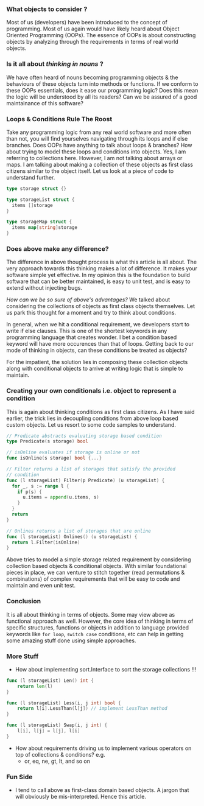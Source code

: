### What objects to consider ?
Most of us (developers) have been introduced to the concept of programming. Most of us again would have likely heard about 
Object Oriented Programming (OOPs). The essence of OOPs is about constructing objects by analyzing through the 
requirements in terms of real world objects.

### Is it all about _thinking in nouns_ ?
We have often heard of nouns becoming programming objects & the behaviours of these objects turn into methods or functions. 
If we conform to these OOPs essentials, does it ease our programming logic? Does this mean the logic will be understood 
by all its readers? Can we be assured of a good maintainance of this software?

### Loops & Conditions Rule The Roost
Take any programming logic from any real world software and more often than not, you will find yourselves navigating through 
its loops and if else branches. Does OOPs have anything to talk about loops & branches? How about trying to model these loops
and conditions into objects. Yes, I am referring to collections here. However, I am not talking about arrays or maps. I am 
talking about making a collection of these objects as first class citizens similar to the object itself. Let us look at a 
piece of code to understand further.

```go
type storage struct {}

type storageList struct {
  items []storage
}

type storageMap struct {
  items map[string]storage
}
```

### Does above make any difference?
The difference in above thought process is what this article is all about. The very approach towards this thinking makes a 
lot of difference. It makes your software simple yet effective. In my opinion this is the foundation to build software 
that can be better maintained, is easy to unit test, and is easy to extend without injecting bugs.

_How can we be so sure of above's advantages?_
We talked about considering the collections of objects as first class objects themselves. Let us park this thought for a 
moment and try to think about conditions. 

In general, when we hit a conditional requirement, we developers start to write if else clauses. This is one of the shortest
keywords in any programming language that creates wonder. I bet a condition based keyword will have more occurences than that
of loops. Getting back to our mode of thinking in objects, can these conditions be treated as objects? 

For the impatient, the solution lies in composing these collection objects along with conditional objects to arrive at 
writing logic that is simple to maintain.

### Creating your own conditionals i.e. object to represent a condition
This is again about thinking conditions as first class citizens. As I have said earlier, the trick lies in decoupling
conditions from above loop based custom objects. Let us resort to some code samples to understand.

```go
// Predicate abstracts evaluating storage based condition
type Predicate(s storage) bool

// isOnline evaluates if storage is online or not
func isOnline(s storage) bool {...}

// Filter returns a list of storages that satisfy the provided
// condition
func (l storageList) Filter(p Predicate) (u storageList) {
  for _, s := range l {
    if p(s) {
      u.items = append(u.items, s)
    }
  }
  return
}

// Onlines returns a list of storages that are online
func (l storageList) Onlines() (u storageList) {
  return l.Filter(isOnline)
}
```

Above tries to model a simple storage related requirement by considering collection based objects & conditional objects.
With similar foundational pieces in place, we can venture to stitch together (read permutations & combinations) of complex
requirements that will be easy to code and maintain and even unit test.

### Conclusion
It is all about thinking in terms of objects. Some may view above as functional approach as well. However, the core idea of
thinking in terms of specific structures, functions or objects in addition to language provided keywords like `for loop`, 
`switch case` conditions, etc can help in getting some amazing stuff done using simple approaches. 

### More Stuff
- How about implementing sort.Interface to sort the storage collections !!!
```go
func (l storageList) Len() int {
	return len(l)
}

func (l storageList) Less(i, j int) bool {
	return l[i].LessThan(l[j]) // implement LessThan method
}

func (l storageList) Swap(i, j int) {
	l[i], l[j] = l[j], l[i]
}
```
- How about requirements driving us to implement various operators on top of collections & conditions? e.g.
  - or, eq, ne, gt, lt, and so on

### Fun Side
- I tend to call above as first-class domain based objects. A jargon that will obviously be mis-interpreted. Hence this
article.
